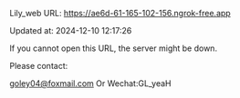 Lily_web URL: https://ae6d-61-165-102-156.ngrok-free.app

Updated at: 2024-12-10 12:17:26

If you cannot open this URL, the server might be down.

Please contact: 

goley04@foxmail.com Or Wechat:GL_yeaH